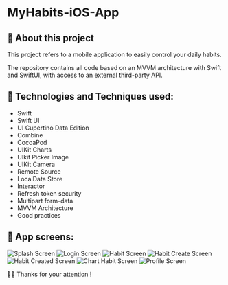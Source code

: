 # MyHabits-iOS-App

## 📱 About this project
This project refers to a mobile application to easily control your daily habits.

The repository contains all code based on an MVVM architecture with Swift and SwiftUI, with access to an external third-party API.

##  🤔 Technologies and Techniques used:
* Swift
* Swift UI
* UI Cupertino Data Edition
* Combine
* CocoaPod
* UIKit Charts
* UIkit Picker Image
* UIKit Camera
* Remote Source
* LocalData Store
* Interactor
* Refresh token security
* Multipart form-data
* MVVM Architecture
* Good practices

##  📱 App screens:
![Splash Screen](https://github.com/edsonpsantos/images/blob/main/MyHabits/MyHabits-SplashScreen.png "Splash Screen")
![Login Screen](https://github.com/edsonpsantos/images/blob/main/MyHabits/MyHabits-LoginScreen.png)
![Habit Screen](https://github.com/edsonpsantos/images/blob/main/MyHabits/MyHabits-EmptyHabitView.png) 
![Habit Create Screen](https://github.com/edsonpsantos/images/blob/main/MyHabits/MyHabits-HabitCreateView.png)
![Habit Created Screen](https://github.com/edsonpsantos/images/blob/main/MyHabits/MyHabits-HabitView.png)
![Chart Habit Screen](https://github.com/edsonpsantos/images/blob/main/MyHabits/MyHabits-ChartsScreen.png)
![Profile Screen](https://github.com/edsonpsantos/images/blob/main/MyHabits/MyHabits-ProfileView.png)

🙏🏽 Thanks for your attention ! 
